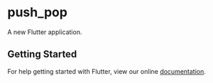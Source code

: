 # push_pop

A new Flutter application.

## Getting Started

For help getting started with Flutter, view our online
[documentation](https://flutter.io/).
